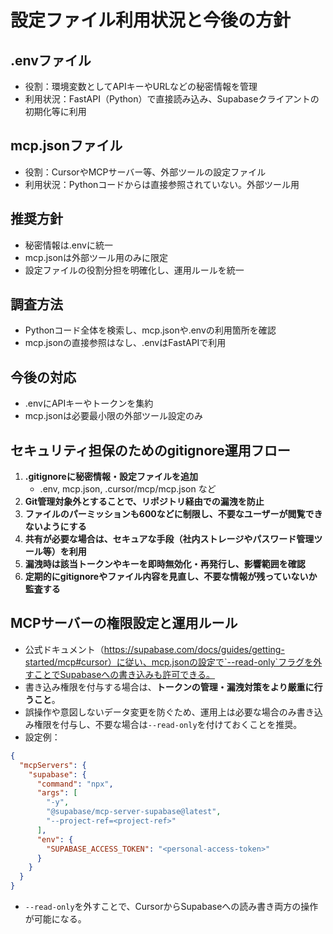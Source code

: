 # 設定ファイル利用状況と今後の方針

## .envファイル
- 役割：環境変数としてAPIキーやURLなどの秘密情報を管理
- 利用状況：FastAPI（Python）で直接読み込み、Supabaseクライアントの初期化等に利用

## mcp.jsonファイル
- 役割：CursorやMCPサーバー等、外部ツールの設定ファイル
- 利用状況：Pythonコードからは直接参照されていない。外部ツール用

## 推奨方針
- 秘密情報は.envに統一
- mcp.jsonは外部ツール用のみに限定
- 設定ファイルの役割分担を明確化し、運用ルールを統一

## 調査方法
- Pythonコード全体を検索し、mcp.jsonや.envの利用箇所を確認
- mcp.jsonの直接参照はなし、.envはFastAPIで利用

## 今後の対応
- .envにAPIキーやトークンを集約
- mcp.jsonは必要最小限の外部ツール設定のみ

## セキュリティ担保のためのgitignore運用フロー

1. **.gitignoreに秘密情報・設定ファイルを追加**
   - .env, mcp.json, .cursor/mcp/mcp.json など
2. **Git管理対象外とすることで、リポジトリ経由での漏洩を防止**
3. **ファイルのパーミッションも600などに制限し、不要なユーザーが閲覧できないようにする**
4. **共有が必要な場合は、セキュアな手段（社内ストレージやパスワード管理ツール等）を利用**
5. **漏洩時は該当トークンやキーを即時無効化・再発行し、影響範囲を確認**
6. **定期的にgitignoreやファイル内容を見直し、不要な情報が残っていないか監査する**

## MCPサーバーの権限設定と運用ルール

- 公式ドキュメント（https://supabase.com/docs/guides/getting-started/mcp#cursor）に従い、mcp.jsonの設定で`--read-only`フラグを外すことでSupabaseへの書き込みも許可できる。
- 書き込み権限を付与する場合は、**トークンの管理・漏洩対策をより厳重に行うこと**。
- 誤操作や意図しないデータ変更を防ぐため、運用上は必要な場合のみ書き込み権限を付与し、不要な場合は`--read-only`を付けておくことを推奨。
- 設定例：
```json
{
  "mcpServers": {
    "supabase": {
      "command": "npx",
      "args": [
        "-y",
        "@supabase/mcp-server-supabase@latest",
        "--project-ref=<project-ref>"
      ],
      "env": {
        "SUPABASE_ACCESS_TOKEN": "<personal-access-token>"
      }
    }
  }
}
```
- `--read-only`を外すことで、CursorからSupabaseへの読み書き両方の操作が可能になる。 